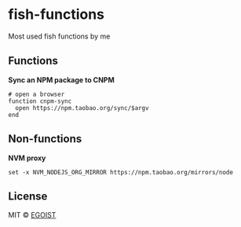# fish-functions

Most used fish functions by me

## Functions

**Sync an NPM package to CNPM**

```fish
# open a browser
function cnpm-sync
  open https://npm.taobao.org/sync/$argv
end
```

## Non-functions

**NVM proxy**

```fish
set -x NVM_NODEJS_ORG_MIRROR https://npm.taobao.org/mirrors/node
```

## License

MIT &copy; [EGOIST](https://github.com/egoist)
